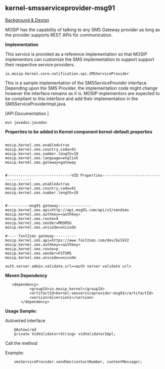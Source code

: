 ## kernel-smsserviceprovider-msg91

 [Background & Design]()

MOSIP has the capability of talking to any SMS Gateway provider as long as the provider supports REST APIs for communication.

 **Implementation**

This service is provided as a reference implementation so that MOSIP implementors can customize the SMS implementation to support support their respective service providers.

```
io.mosip.kernel.core.notification.spi.SMSServiceProvider

```
This is a sample implementation of the SMSServiceProvider interface.  Depending upon the SMS Provider, the implementation code might change however the interface
remains as it is.  MOSIP implementors are expected to be compliant to this interface  and add their implementation in the SMSServiceProviderImpl.java.


 [API Documentation ]
 
 ```
 mvn javadoc:javadoc

 ```

**Properties to be added in Kernel component kernel-default.properties**

 ```

mosip.kernel.sms.enabled=true
mosip.kernel.sms.country.code=91
mosip.kernel.sms.number.length=10
mosip.kernel.sms.language=english
mosip.kernel.sms.gateway=gateway

 ```

 ```

 #-----------------------------VID Properties--------------------------------------
mosip.kernel.sms.enabled=true
mosip.kernel.sms.country.code=91
mosip.kernel.sms.number.length=10


#----------msg91 gateway---------------
mosip.kernel.sms.api=http://api.msg91.com/api/v2/sendsms
mosip.kernel.sms.authkey=<authkey>
mosip.kernel.sms.route=4
mosip.kernel.sms.sender=MOSMSG
mosip.kernel.sms.unicode=unicode

#-----fast2sms gateway----------
mosip.kernel.sms.api=https://www.fast2sms.com/dev/bulkV2
mosip.kernel.sms.authkey=<authkey>
mosip.kernel.sms.route=p
mosip.kernel.sms.sender=FSTSMS
mosip.kernel.sms.unicode=unicode

auth.server.admin.validate.url=<auth server validate url>

 ```
 
 **Maven Dependency**
 
 ```
 	<dependency>
			<groupId>io.mosip.kernel</groupId>
			<artifactId>kernel-smsserviceprovider-msg91</artifactId>
			<version>${version}</version>
		</dependency>

 ```
 



**Usage Sample:**

Autowired interface 

```
	@Autowired
	private VidValidator<String> vidValidatorImpl;
```
Call the method 

Example:
 
 ```
	 smsServiceProvider.sendSms(contactNumber, contentMessage);

```
	

 
